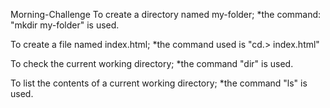 Morning-Challenge
To create a directory named my-folder;
*the command: "mkdir my-folder" is used.

To create a file named index.html;
*the command used is "cd.> index.html"

To check the current working directory;
*the command "dir" is used.

To list the contents of a current working directory;
*the command "ls" is used.
